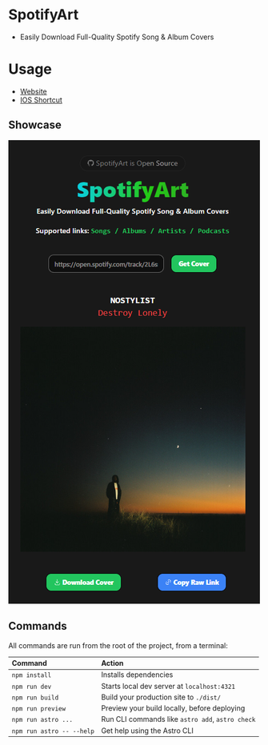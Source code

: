 # SpotifyArt

- Easily Download Full-Quality Spotify Song & Album Covers

# Usage
- [Website](https://spotify-art.vercel.app)
- [IOS Shortcut](https://github.com/Shiawaseu/SpotifyArt/releases/tag/Release)

## Showcase
![alt text](/assets/Show.png)

## Commands

All commands are run from the root of the project, from a terminal:

| Command                   | Action                                           |
| :------------------------ | :----------------------------------------------- |
| `npm install`             | Installs dependencies                            |
| `npm run dev`             | Starts local dev server at `localhost:4321`      |
| `npm run build`           | Build your production site to `./dist/`          |
| `npm run preview`         | Preview your build locally, before deploying     |
| `npm run astro ...`       | Run CLI commands like `astro add`, `astro check` |
| `npm run astro -- --help` | Get help using the Astro CLI                     |
